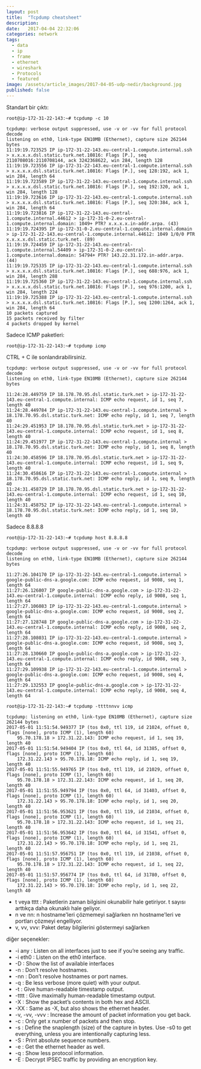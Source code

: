 ```yaml
---
layout: post
title:  "Tcpdump cheatsheet"
description:
date:   2017-04-04 22:32:06
categories: network
tags:
  - data
  - ip
  - frame
  - ethernet
  - wireshark
  - Protocols
  - featured
image: /assets/article_images/2017-04-05-udp-nedir/background.jpg
published: false
---
```



Standart bir çıktı:

```
root@ip-172-31-22-143:~# tcpdump -c 10
```

```
tcpdump: verbose output suppressed, use -v or -vv for full protocol decode
listening on eth0, link-type EN10MB (Ethernet), capture size 262144 bytes
11:19:19.723525 IP ip-172-31-22-143.eu-central-1.compute.internal.ssh > x.x.x.x.dsl.static.turk.net.10816: Flags [P.], seq 2110708016:2110708144, ack 3242368622, win 284, length 128
11:19:19.723556 IP ip-172-31-22-143.eu-central-1.compute.internal.ssh > x.x.x.x.dsl.static.turk.net.10816: Flags [P.], seq 128:192, ack 1, win 284, length 64
11:19:19.723589 IP ip-172-31-22-143.eu-central-1.compute.internal.ssh > x.x.x.x.dsl.static.turk.net.10816: Flags [P.], seq 192:320, ack 1, win 284, length 128
11:19:19.723616 IP ip-172-31-22-143.eu-central-1.compute.internal.ssh > x.x.x.x.dsl.static.turk.net.10816: Flags [P.], seq 320:384, ack 1, win 284, length 64
11:19:19.723816 IP ip-172-31-22-143.eu-central-1.compute.internal.44612 > ip-172-31-0-2.eu-central-1.compute.internal.domain: 1049+ PTR? x.x.x.x.in-addr.arpa. (43)
11:19:19.724395 IP ip-172-31-0-2.eu-central-1.compute.internal.domain > ip-172-31-22-143.eu-central-1.compute.internal.44612: 1049 1/0/0 PTR x.x.x.x.dsl.static.turk.net. (89)
11:19:19.724459 IP ip-172-31-22-143.eu-central-1.compute.internal.54409 > ip-172-31-0-2.eu-central-1.compute.internal.domain: 54794+ PTR? 143.22.31.172.in-addr.arpa. (44)
11:19:19.725335 IP ip-172-31-22-143.eu-central-1.compute.internal.ssh > x.x.x.x.dsl.static.turk.net.10816: Flags [P.], seq 688:976, ack 1, win 284, length 288
11:19:19.725360 IP ip-172-31-22-143.eu-central-1.compute.internal.ssh > x.x.x.x.dsl.static.turk.net.10816: Flags [P.], seq 976:1200, ack 1, win 284, length 224
11:19:19.725388 IP ip-172-31-22-143.eu-central-1.compute.internal.ssh > x.x.x.x.dsl.static.turk.net.10816: Flags [P.], seq 1200:1264, ack 1, win 284, length 64
10 packets captured
15 packets received by filter
4 packets dropped by kernel
```

Sadece ICMP paketleri:
```
root@ip-172-31-22-143:~# tcpdump icmp
```
CTRL + C ile sonlandırabilirsiniz.

```
tcpdump: verbose output suppressed, use -v or -vv for full protocol decode
listening on eth0, link-type EN10MB (Ethernet), capture size 262144 bytes

11:24:28.449759 IP 18.178.70.95.dsl.static.turk.net > ip-172-31-22-143.eu-central-1.compute.internal: ICMP echo request, id 1, seq 7, length 40
11:24:28.449784 IP ip-172-31-22-143.eu-central-1.compute.internal > 18.178.70.95.dsl.static.turk.net: ICMP echo reply, id 1, seq 7, length 40
11:24:29.451953 IP 18.178.70.95.dsl.static.turk.net > ip-172-31-22-143.eu-central-1.compute.internal: ICMP echo request, id 1, seq 8, length 40
11:24:29.451977 IP ip-172-31-22-143.eu-central-1.compute.internal > 18.178.70.95.dsl.static.turk.net: ICMP echo reply, id 1, seq 8, length 40
11:24:30.458596 IP 18.178.70.95.dsl.static.turk.net > ip-172-31-22-143.eu-central-1.compute.internal: ICMP echo request, id 1, seq 9, length 40
11:24:30.458616 IP ip-172-31-22-143.eu-central-1.compute.internal > 18.178.70.95.dsl.static.turk.net: ICMP echo reply, id 1, seq 9, length 40
11:24:31.458729 IP 18.178.70.95.dsl.static.turk.net > ip-172-31-22-143.eu-central-1.compute.internal: ICMP echo request, id 1, seq 10, length 40
11:24:31.458752 IP ip-172-31-22-143.eu-central-1.compute.internal > 18.178.70.95.dsl.static.turk.net: ICMP echo reply, id 1, seq 10, length 40
```

Sadece 8.8.8.8

```
root@ip-172-31-22-143:~# tcpdump host 8.8.8.8
```

```
tcpdump: verbose output suppressed, use -v or -vv for full protocol decode
listening on eth0, link-type EN10MB (Ethernet), capture size 262144 bytes

11:27:26.104170 IP ip-172-31-22-143.eu-central-1.compute.internal > google-public-dns-a.google.com: ICMP echo request, id 9008, seq 1, length 64
11:27:26.126807 IP google-public-dns-a.google.com > ip-172-31-22-143.eu-central-1.compute.internal: ICMP echo reply, id 9008, seq 1, length 64
11:27:27.106083 IP ip-172-31-22-143.eu-central-1.compute.internal > google-public-dns-a.google.com: ICMP echo request, id 9008, seq 2, length 64
11:27:27.128748 IP google-public-dns-a.google.com > ip-172-31-22-143.eu-central-1.compute.internal: ICMP echo reply, id 9008, seq 2, length 64
11:27:28.108031 IP ip-172-31-22-143.eu-central-1.compute.internal > google-public-dns-a.google.com: ICMP echo request, id 9008, seq 3, length 64
11:27:28.130660 IP google-public-dns-a.google.com > ip-172-31-22-143.eu-central-1.compute.internal: ICMP echo reply, id 9008, seq 3, length 64
11:27:29.109938 IP ip-172-31-22-143.eu-central-1.compute.internal > google-public-dns-a.google.com: ICMP echo request, id 9008, seq 4, length 64
11:27:29.132553 IP google-public-dns-a.google.com > ip-172-31-22-143.eu-central-1.compute.internal: ICMP echo reply, id 9008, seq 4, length 64
```


```
root@ip-172-31-22-143:~# tcpdump -ttttnnvv icmp
```

```
tcpdump: listening on eth0, link-type EN10MB (Ethernet), capture size 262144 bytes
2017-05-01 11:51:54.949377 IP (tos 0x0, ttl 119, id 21024, offset 0, flags [none], proto ICMP (1), length 60)
    95.70.178.18 > 172.31.22.143: ICMP echo request, id 1, seq 19, length 40
2017-05-01 11:51:54.949404 IP (tos 0x0, ttl 64, id 31385, offset 0, flags [none], proto ICMP (1), length 60)
    172.31.22.143 > 95.70.178.18: ICMP echo reply, id 1, seq 19, length 40
2017-05-01 11:51:55.949765 IP (tos 0x0, ttl 119, id 21029, offset 0, flags [none], proto ICMP (1), length 60)
    95.70.178.18 > 172.31.22.143: ICMP echo request, id 1, seq 20, length 40
2017-05-01 11:51:55.949794 IP (tos 0x0, ttl 64, id 31403, offset 0, flags [none], proto ICMP (1), length 60)
    172.31.22.143 > 95.70.178.18: ICMP echo reply, id 1, seq 20, length 40
2017-05-01 11:51:56.953621 IP (tos 0x0, ttl 119, id 21034, offset 0, flags [none], proto ICMP (1), length 60)
    95.70.178.18 > 172.31.22.143: ICMP echo request, id 1, seq 21, length 40
2017-05-01 11:51:56.953642 IP (tos 0x0, ttl 64, id 31541, offset 0, flags [none], proto ICMP (1), length 60)
    172.31.22.143 > 95.70.178.18: ICMP echo reply, id 1, seq 21, length 40
2017-05-01 11:51:57.956751 IP (tos 0x0, ttl 119, id 21038, offset 0, flags [none], proto ICMP (1), length 60)
    95.70.178.18 > 172.31.22.143: ICMP echo request, id 1, seq 22, length 40
2017-05-01 11:51:57.956774 IP (tos 0x0, ttl 64, id 31780, offset 0, flags [none], proto ICMP (1), length 60)
    172.31.22.143 > 95.70.178.18: ICMP echo reply, id 1, seq 22, length 40

```

* t veya tttt : Paketlerin zaman bilgisini okunabilir hale getiriyor. t sayısı arttıkça daha okunaklı hale geliyor.
* n ve nn: n hostname'leri çözmemeyi sağlarken nn hostname'leri ve portları çözmeyi engelliyor.
* v, vv, vvv: Paket detay bilgilerini göstermeyi sağlarken

diğer seçenekler:

* -i any : Listen on all interfaces just to see if you’re seeing any traffic.
* -i eth0 : Listen on the eth0 interface.
* -D : Show the list of available interfaces
* -n : Don’t resolve hostnames.
* -nn : Don’t resolve hostnames or port names.
* -q : Be less verbose (more quiet) with your output.
* -t : Give human-readable timestamp output.
* -tttt : Give maximally human-readable timestamp output.
* -X : Show the packet’s contents in both hex and ASCII.
* -XX : Same as -X, but also shows the ethernet header.
* -v, -vv, -vvv : Increase the amount of packet information you get back.
* -c : Only get x number of packets and then stop.
* -s : Define the snaplength (size) of the capture in bytes. Use -s0 to get everything, unless you are intentionally capturing less.
* -S : Print absolute sequence numbers.
* -e : Get the ethernet header as well.
* -q : Show less protocol information.
* -E : Decrypt IPSEC traffic by providing an encryption key.
